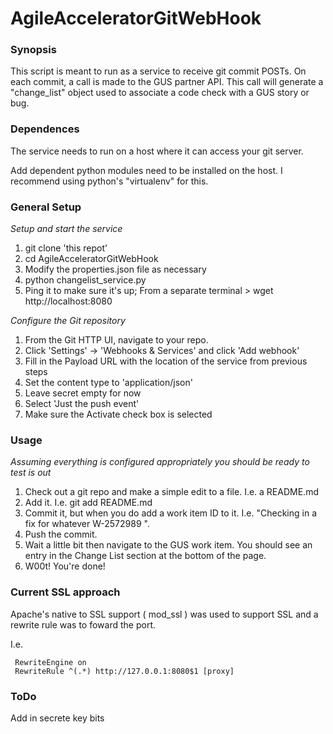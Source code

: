 AgileAcceleratorGitWebHook
=================

### Synopsis

This script is meant to run as a service to receive git commit POSTs.  On each commit, a call is made to the GUS partner API. This call will generate a "change_list" object used to associate a code check with a GUS story or bug.

### Dependences

The service needs to run on a host where it can access your git server. 

Add dependent python modules need to be installed on the host. I recommend using python's "virtualenv" for this.

### General Setup

*Setup and start the service*
  1. git clone 'this repot'
  2. cd AgileAcceleratorGitWebHook
  3. Modify the properties.json file as necessary
  4. python changelist_service.py 
  5. Ping it to make sure it's up; From a separate terminal > wget http://localhost:8080
  
*Configure the Git repository*
  1. From the Git HTTP UI, navigate to your repo.
  2. Click 'Settings' -> 'Webhooks & Services' and click 'Add webhook'
  3. Fill in the Payload URL with the location of the service from previous steps
  4. Set the content type to 'application/json'
  5. Leave secret empty for now
  6. Select 'Just the push event'
  7. Make sure the Activate check box is selected

### Usage

  *Assuming everything is configured appropriately you should be ready to test is out*
  1. Check out a git repo and make a simple edit to a file. I.e. a README.md
  2. Add it. I.e. git add README.md
  3. Commit it, but when you do add a work item ID to it. I.e. "Checking in a fix for whatever W-2572989 ".
  4. Push the commit.
  5. Wait a little bit then navigate to the GUS work item. You should see an entry in the Change List section at the bottom of the page.
  6. W00t! You're done!
  

### Current SSL approach

  Apache's native to SSL support ( mod_ssl ) was used to support SSL and a rewrite rule was to foward the port. 

I.e.
```
 RewriteEngine on 
 RewriteRule ^(.*) http://127.0.0.1:8080$1 [proxy]
````

### ToDo


Add in secrete key bits
